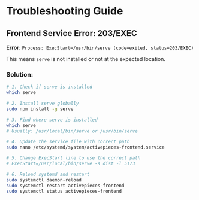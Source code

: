 # Troubleshooting Guide

## Frontend Service Error: 203/EXEC

**Error**: `Process: ExecStart=/usr/bin/serve (code=exited, status=203/EXEC)`

This means `serve` is not installed or not at the expected location.

### Solution:

```bash
# 1. Check if serve is installed
which serve

# 2. Install serve globally
sudo npm install -g serve

# 3. Find where serve is installed
which serve
# Usually: /usr/local/bin/serve or /usr/bin/serve

# 4. Update the service file with correct path
sudo nano /etc/systemd/system/activepieces-frontend.service

# 5. Change ExecStart line to use the correct path
# ExecStart=/usr/local/bin/serve -s dist -l 5173

# 6. Reload systemd and restart
sudo systemctl daemon-reload
sudo systemctl restart activepieces-frontend
sudo systemctl status activepieces-frontend
```


